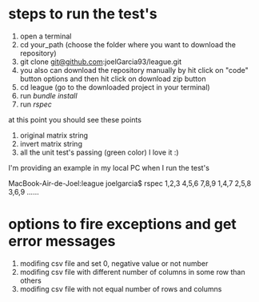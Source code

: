 # steps to run the test's


1) open a terminal
2) cd your_path (choose the folder where you want to download the repository)
3) git clone git@github.com:joelGarcia93/league.git
4) you also can download the repository manually by hit click on "code" button options and then hit click on download zip button
5) cd league (go to the downloaded project in your terminal)
6) run *bundle install* 
7) run *rspec*

at this point you should see these points

1) original matrix string
2) invert matrix string
3) all the unit test's passing (green color) I love it :)


I'm providing an example in my local PC when I run the test's

MacBook-Air-de-Joel:league joelgarcia$ rspec
1,2,3
4,5,6
7,8,9
1,4,7
2,5,8
3,6,9
......


# options to fire exceptions and get error messages

1) modifing csv file and set 0, negative value or not number
2) modifing csv file with different number of columns in some row than others
3) modifing csv file with not equal number of rows and columns
